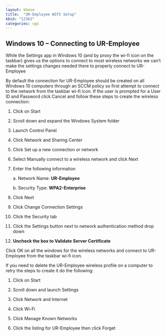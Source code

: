 ```yaml
---
layout: kbase
title:  "UR-Employee WIFI Setup"
kbid: "12362"
categories: cgs
---
```


## Windows 10 – Connecting to UR-Employee
 
 
While the Settings app in Windows 10 (and by proxy the wi-fi icon on the taskbar) gives us the options to connect to most wireless networks we can’t make the settings changes needed there to properly connect to UR-Employee
 
By default the connection for UR-Employee should be created on all Windows 10 computers through an SCCM policy so first attempt to connect to the network from the taskbar wi-fi icon.  If the user is prompted for a User ID and Password click Cancel and follow these steps to create the wireless connection:
 
1. Click on Start
 
2. Scroll down and expand the Windows System folder
 
3. Launch Control Panel
 
4. Click Network and Sharing Center
 
5. Click Set up a new connection or network
 
6. Select Manually connect to a wireless network and click Next
 
7. Enter the following information
 
    a. Network Name: **UR-Employee**
 
    b. Security Type: **WPA2-Enterprise**
 
8. Click Next
 
9. Click Change Connection Settings
 
10. Click the Security tab
 
11. Click the Settings button next to network authentication method drop down
 
12. **Uncheck the box to Validate Server Certificate**
 
Click OK on all the windows for the wireless networks and connect to UR-Employee from the taskbar wi-fi icon.
 
If you need to delete the UR-Employee wireless profile on a computer to retry the steps to create it do the following:
 
1. Click on Start
 
2. Scroll down and launch Settings
 
3. Click Network and Internet
 
4. Click Wi-Fi
 
5. Click Manage Known Networks
 
6. Click the listing for UR-Employee then click Forget